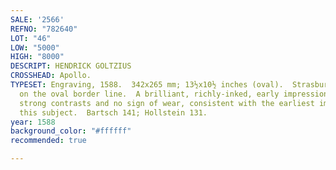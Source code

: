 ```yaml
---
SALE: '2566'
REFNO: "782640"
LOT: "46"
LOW: "5000"
HIGH: "8000"
DESCRIPT: HENDRICK GOLTZIUS
CROSSHEAD: Apollo.
TYPESET: Engraving, 1588.  342x265 mm; 13½x10½ inches (oval).  Strasburg Lily watermark.  Trimmed
  on the oval border line.  A brilliant, richly-inked, early impression with very
  strong contrasts and no sign of wear, consistent with the earliest impressions of
  this subject.  Bartsch 141; Hollstein 131.
year: 1588
background_color: "#ffffff"
recommended: true

---
```

